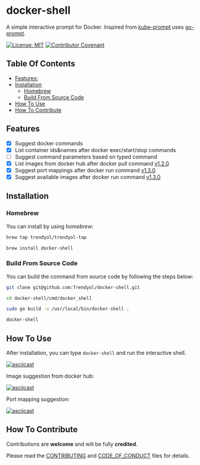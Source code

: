 # docker-shell

A simple interactive prompt for Docker. Inspired from [kube-prompt](https://github.com/c-bata/kube-prompt) uses [go-prompt](https://github.com/c-bata/go-prompt).

[![License: MIT](https://img.shields.io/badge/License-MIT-ligthgreen.svg)](https://opensource.org/licenses/MIT) [![Contributor Covenant](https://img.shields.io/badge/Contributor%20Covenant-v1.4%20adopted-ff69b4.svg)](CONTRIBUTING.md)

<!-- START doctoc generated TOC please keep comment here to allow auto update -->
<!-- DON'T EDIT THIS SECTION, INSTEAD RE-RUN doctoc TO UPDATE -->
## Table Of Contents

- [Features:](#features)
- [Installation](#installation)
  - [Homebrew](#homebrew)
  - [Build From Source Code](#build-from-source-code)
- [How To Use](#how-to-use)
- [How To Contribute](#how-to-contribute)

<!-- END doctoc generated TOC please keep comment here to allow auto update -->

## Features

- [X] Suggest docker commands
- [X] List container ids&names after docker exec/start/stop commands
- [ ] Suggest command parameters based on typed command
- [X] List images from docker hub after docker pull command [v1.2.0](https://github.com/Trendyol/docker-shell/milestone/1)
- [X] Suggest port mappings after docker run command [v1.3.0](https://github.com/Trendyol/docker-shell/milestone/2)
- [X] Suggest available images after docker run command [v1.3.0](https://github.com/Trendyol/docker-shell/milestone/2)

## Installation

### Homebrew

You can install by using *homebrew*:

```bash
brew tap trendyol/trendyol-tap

brew install docker-shell
```

### Build From Source Code

You can build the command from source code by following the steps below:

```bash
git clone git@github.com:Trendyol/docker-shell.git

cd docker-shell/cmd/docker_shell

sudo go build -o /usr/local/bin/docker-shell .

docker-shell
```

## How To Use

After installation, you can type `docker-shell` and run the interactive shell.

[![asciicast](https://asciinema.org/a/AKDTBnD3gKKzACDdj7Tm670PJ.svg)](https://asciinema.org/a/AKDTBnD3gKKzACDdj7Tm670PJ)

Image suggestion from docker hub:

[![asciicast](https://asciinema.org/a/UCfYZNXCcVxIiqNKsAMtEhmiM.svg)](https://asciinema.org/a/UCfYZNXCcVxIiqNKsAMtEhmiM)

Port mapping suggestion:

[![asciicast](https://asciinema.org/a/7aWKWQJqqHZkpWZXwfy8AcrPj.svg)](https://asciinema.org/a/7aWKWQJqqHZkpWZXwfy8AcrPj)

## How To Contribute

Contributions are **welcome** and will be fully **credited**.

Please read the [CONTRIBUTING](CONTRIBUTING.md) and [CODE_OF_CONDUCT](CODE_OF_CONDUCT) files for details.
